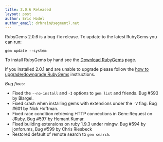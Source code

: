 ```yaml
---
title: 2.0.6 Released
layout: post
author: Eric Hodel
author_email: drbrain@segment7.net
---
```


RubyGems 2.0.6 is a bug-fix release.  To update to the latest RubyGems you can
run:

    gem update --system

To install RubyGems by hand see the [Download RubyGems][download] page.

If you installed 2.0.1 and are unable to upgrade please follow the [how to
upgrade/downgrade RubyGems][upgrading] instructions.

_Bug fixes:_

* Fixed the `--no-install` and `-I` options to `gem list` and friends.  Bug #593 by Blargel.
* Fixed crash when installing gems with extensions under the `-V` flag.  Bug #601 by Nick Hoffman.
* Fixed race condition retrieving HTTP connections in Gem::Request on JRuby.  Bug #597 by Hemant Kumar.
* Fixed building extensions on ruby 1.9.3 under mingw.  Bug #594 by jonforums, Bug #599 by Chris Riesbeck
* Restored default of remote search to `gem search`.

[download]: http://rubygems.org/pages/download
[upgrading]: http://docs.seattlerb.org/rubygems/UPGRADING_rdoc.html

